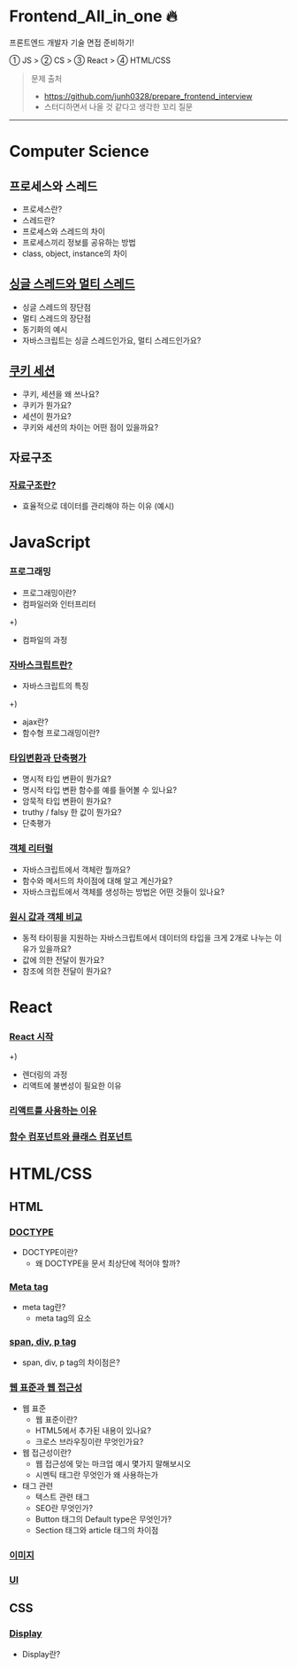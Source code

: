 # Frontend_All_in_one 🔥

프론트엔드 개발자 기술 면접 준비하기!

① JS > ② CS > ③ React > ④ HTML/CSS

> 문제 출처
>
> - https://github.com/junh0328/prepare_frontend_interview
> - 스터디하면서 나올 것 같다고 생각한 꼬리 질문

---

# Computer Science

## 프로세스와 스레드

- 프로세스란?
- 스레드란?
- 프로세스와 스레드의 차이
- 프로세스끼리 정보를 공유하는 방법
- class, object, instance의 차이

## [싱글 스레드와 멀티 스레드](/ComputerScience/싱글스레드와멀티스레드.md)

- 싱글 스레드의 장단점
- 멀티 스레드의 장단점
- 동기화의 예시
- 자바스크립트는 싱글 스레드인가요, 멀티 스레드인가요?

## [쿠키 세션](/ComputerScience/쿠키%20세션.md)
- 쿠키, 세션을  왜 쓰나요?
- 쿠키가 뭔가요?
- 세션이 뭔가요?
- 쿠키와 세션의 차이는 어떤 점이 있을까요?

## 자료구조

### [자료구조란?](/ComputerScience/Datatype.md)

- 효율적으로 데이터를 관리해야 하는 이유 (예시)

# JavaScript

### 프로그래밍

- 프로그래밍이란?
- 컴파일러와 인터프리터

+)

- 컴파일의 과정

### [자바스크립트란?](/Javascript/자바스크립트란.md)

- 자바스크립트의 특징

+)

- ajax란?
- 함수형 프로그래밍이란?

### [타입변환과 단축평가](/Javascript/타입변환과%20단축평가.md)

- 명시적 타입 변환이 뭔가요?
- 명시적 타입 변환 함수를 예를 들어볼 수 있나요?
- 암묵적 타입 변환이 뭔가요?
- truthy / falsy 한 값이 뭔가요?
- 단축평가

### [객체 리터럴](/Javascript/객체%20리터럴.md)

- 자바스크립트에서 객체란 뭘까요?
- 함수와 메서드의 차이점에 대해 알고 계신가요?
- 자바스크립트에서 객체를 생성하는 방법은 어떤 것들이 있나요?

### [원시 값과 객체 비교](/Javascript/원시%20값과%20객체%20비교.md)

- 동적 타이핑을 지원하는 자바스크립트에서 데이터의 타입을 크게 2개로 나누는 이유가 있을까요?
- 값에 의한 전달이 뭔가요?
- 참조에 의한 전달이 뭔가요?

# React

### [React 시작](/React/React-시작.md)

+)

- 렌더링의 과정
- 리액트에 불변성이 필요한 이유

### [리액트를 사용하는 이유](/React/리액트를%20사용하는%20이유.md)

### [함수 컴포넌트와 클래스 컴포넌트](./React/함수%20컴포넌트와%20클래스%20컴포넌트.md)



# HTML/CSS

## HTML

### [DOCTYPE](/HTMLCSS/Doctype.md)

- DOCTYPE이란?
  - 왜 DOCTYPE을 문서 최상단에 적어야 할까?

### [Meta tag](/HTMLCSS/Doctype.md)

- meta tag란?
  - meta tag의 요소

### [span, div, p tag](/HTMLCSS/태그.md)

- span, div, p tag의 차이점은?

### [웹 표준과 웹 접근성](./HTMLCSS/웹표준.md)

- 웹 표준
  - 웹 표준이란?
  - HTML5에서 추가된 내용이 있나요?
  - 크로스 브라우징이란 무엇인가요?
- 웹 접근성이란?
  - 웹 접근성에 맞는 마크업 예시 몇가지 말해보시오
  - 시멘틱 태그란 무엇인가 왜 사용하는가
- 태그 관련
  - 텍스트 관련 태그
  - SEO란 무엇인가?
  - Button 태그의 Default type은 무엇인가?
  - Section 태그와 article 태그의 차이점

### [이미지](./HTMLCSS/이미지.md)

### [UI](./HTMLCSS/UI.md)

## CSS

### [Display](/HTMLCSS/디스플레이.md)

- Display란?
